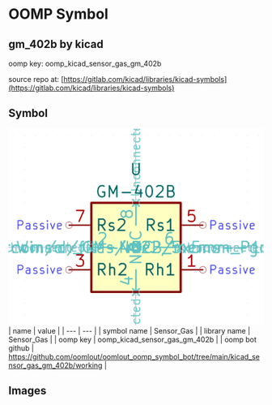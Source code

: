 # OOMP Symbol  
## gm_402b  by kicad  
  
oomp key: oomp_kicad_sensor_gas_gm_402b  
  
source repo at: [https://gitlab.com/kicad/libraries/kicad-symbols](https://gitlab.com/kicad/libraries/kicad-symbols)  
## Symbol  
  
[![working.png](working_600.png)](working.png)  
| name | value | 
| --- | --- | 
| symbol name | Sensor_Gas | 
| library name | Sensor_Gas | 
| oomp key | oomp_kicad_sensor_gas_gm_402b | 
| oomp bot github | https://github.com/oomlout/oomlout_oomp_symbol_bot/tree/main/kicad_sensor_gas_gm_402b/working | 
## Images  
